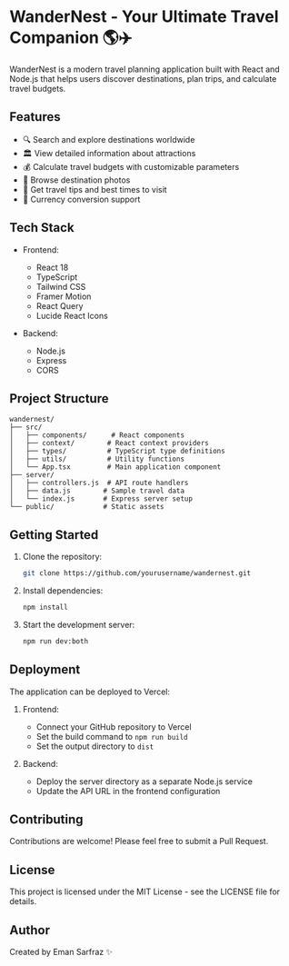 # WanderNest - Your Ultimate Travel Companion 🌎✈️

WanderNest is a modern travel planning application built with React and Node.js that helps users discover destinations, plan trips, and calculate travel budgets.

## Features

- 🔍 Search and explore destinations worldwide
- 🏛️ View detailed information about attractions
- 💰 Calculate travel budgets with customizable parameters
- 📸 Browse destination photos
- 🎯 Get travel tips and best times to visit
- 💱 Currency conversion support

## Tech Stack

- Frontend:
  - React 18
  - TypeScript
  - Tailwind CSS
  - Framer Motion
  - React Query
  - Lucide React Icons

- Backend:
  - Node.js
  - Express
  - CORS

## Project Structure

```
wandernest/
├── src/
│   ├── components/      # React components
│   ├── context/        # React context providers
│   ├── types/          # TypeScript type definitions
│   ├── utils/          # Utility functions
│   └── App.tsx         # Main application component
├── server/
│   ├── controllers.js  # API route handlers
│   ├── data.js        # Sample travel data
│   └── index.js       # Express server setup
└── public/            # Static assets
```

## Getting Started

1. Clone the repository:
   ```bash
   git clone https://github.com/yourusername/wandernest.git
   ```

2. Install dependencies:
   ```bash
   npm install
   ```

3. Start the development server:
   ```bash
   npm run dev:both
   ```

## Deployment

The application can be deployed to Vercel:

1. Frontend:
   - Connect your GitHub repository to Vercel
   - Set the build command to `npm run build`
   - Set the output directory to `dist`

2. Backend:
   - Deploy the server directory as a separate Node.js service
   - Update the API URL in the frontend configuration

## Contributing

Contributions are welcome! Please feel free to submit a Pull Request.

## License

This project is licensed under the MIT License - see the LICENSE file for details.

## Author

Created by Eman Sarfraz ✨